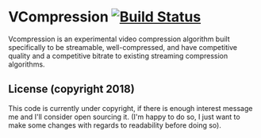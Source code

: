 # VCompression [![Build Status](https://travis-ci.org/yiblet/vcompression.svg?branch=master)](https://travis-ci.org/yiblet/vcompression)
Vcompression is an experimental video compression algorithm built specifically to be streamable, well-compressed, and have competitive quality and a competitive bitrate to existing streaming compression algorithms.

## License (copyright 2018)
This code is currently under copyright, if there is enough interest message me and I'll consider open sourcing it. (I'm happy to do so, I just want to make some changes with regards to readability before doing so).
